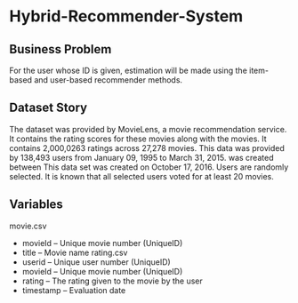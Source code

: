 # Hybrid-Recommender-System
## Business Problem
For the user whose ID is given, estimation will be made using the item-based and user-based recommender methods.

## Dataset Story
The dataset was provided by MovieLens, a movie recommendation service.
It contains the rating scores for these movies along with the movies.
It contains 2,000,0263 ratings across 27,278 movies.
This data was provided by 138,493 users from January 09, 1995 to March 31, 2015.
was created between This data set was created on October 17, 2016.
Users are randomly selected. It is known that all selected users voted for at least 20 movies.

## Variables
movie.csv
- movieId – Unique movie number (UniqueID)
- title – Movie name
rating.csv
- userid – Unique user number (UniqueID)
- movieId – Unique movie number (UniqueID)
- rating – The rating given to the movie by the user
- timestamp – Evaluation date
